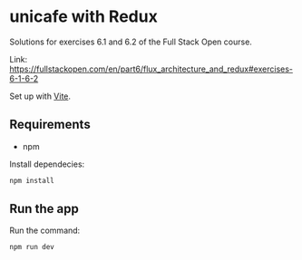 # unicafe with Redux

Solutions for exercises 6.1 and 6.2 of the Full Stack Open course.

Link: https://fullstackopen.com/en/part6/flux_architecture_and_redux#exercises-6-1-6-2

Set up with [Vite](https://github.com/vitejs/vite).

## Requirements

* npm

Install dependecies:

```bash
npm install
```

## Run the app

Run the command:
```
npm run dev
```